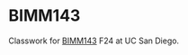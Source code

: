 # BIMM143
Classwork for [BIMM143](https://bioboot.github.io/bimm143_F24/schedule/) F24 at UC San Diego.
